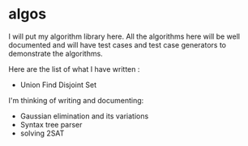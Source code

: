 # algos

I will put my algorithm library here. All the algorithms here will be well documented and will have test cases and test case generators to demonstrate the algorithms.

Here are the list of what I have written :

- Union Find Disjoint Set

I'm thinking of writing and documenting:

- Gaussian elimination and its variations
- Syntax tree parser
- solving 2SAT
